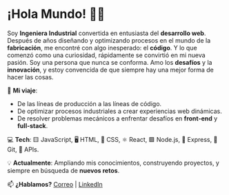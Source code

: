 # ¡Hola Mundo! 👩‍💻 

Soy **Ingeniera Industrial** convertida en entusiasta del **desarrollo web**. Después de años diseñando y optimizando procesos en el mundo de la **fabricación**, me encontré con algo inesperado: el **código**. Y lo que comenzó como una curiosidad, rápidamente se convirtió en mi nueva pasión. Soy una persona que nunca se conforma. Amo los **desafíos** y la **innovación**, y estoy convencida de que siempre hay una mejor forma de hacer las cosas.

🚀 **Mi viaje**:
- De las líneas de producción a las líneas de código.
- De optimizar procesos industriales a crear experiencias web dinámicas.
- De resolver problemas mecánicos a enfrentar desafíos en **front-end** y **full-stack**.

💻 **Tech**: 🟨 JavaScript, 🖥️ HTML, 🎨 CSS, ⚛️ React, 🟩 Node.js, 🚂 Express, 🐙 Git, 🔗 APIs.

💡 **Actualmente**: Ampliando mis conocimientos, construyendo proyectos, y siempre en búsqueda de **nuevos retos**.

📫 **¿Hablamos?** [Correo](mailto:laurarguezfdez@gmail.com) | [LinkedIn](https://www.linkedin.com/in/laura-rodriguez-fernandez-)
